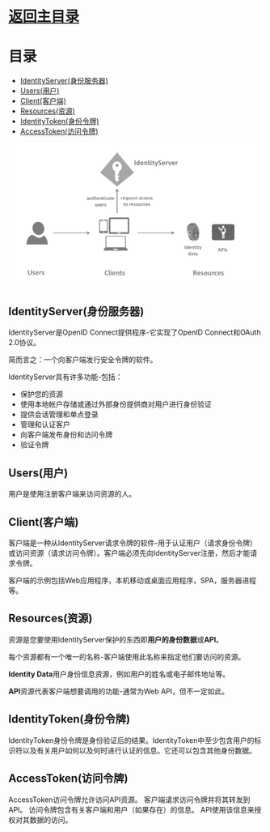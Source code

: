 # [返回主目录](Readme.md)<!-- omit in toc --> 

# 目录 <!-- omit in toc --> 
- [IdentityServer(身份服务器)](#identityserver身份服务器)
- [Users(用户)](#users用户)
- [Client(客户端)](#client客户端)
- [Resources(资源)](#resources资源)
- [IdentityToken(身份令牌)](#identitytoken身份令牌)
- [AccessToken(访问令牌)](#accesstoken访问令牌)

![image](image/terminology.png)



## IdentityServer(身份服务器)

IdentityServer是OpenID Connect提供程序-它实现了OpenID Connect和OAuth 2.0协议。

简而言之：一个向客户端发行安全令牌的软件。

IdentityServer具有许多功能-包括：

- 保护您的资源
- 使用本地帐户存储或通过外部身份提供商对用户进行身份验证
- 提供会话管理和单点登录
- 管理和认证客户
- 向客户端发布身份和访问令牌
- 验证令牌

## Users(用户)
用户是使用注册客户端来访问资源的人。

## Client(客户端)
客户端是一种从IdentityServer请求令牌的软件-用于认证用户（请求身份令牌）或访问资源（请求访问令牌）。客户端必须先向IdentityServer注册，然后才能请求令牌。

客户端的示例包括Web应用程序，本机移动或桌面应用程序，SPA，服务器进程等。

## Resources(资源)
资源是您要使用IdentityServer保护的东西即**用户的身份数据**或**API**。

每个资源都有一个唯一的名称-客户端使用此名称来指定他们要访问的资源。

**Identity Data**用户身份信息资源，例如用户的姓名或电子邮件地址等。

**API**资源代表客户端想要调用的功能-通常为Web API，但不一定如此。

## IdentityToken(身份令牌)
IdentityToken身份令牌是身份验证后的结果。IdentityToken中至少包含用户的标识符以及有关用户如何以及何时进行认证的信息。它还可以包含其他身份数据。

## AccessToken(访问令牌)
AccessToken访问令牌允许访问API资源。 客户端请求访问令牌并将其转发到API。 访问令牌包含有关客户端和用户（如果存在）的信息。 API使用该信息来授权对其数据的访问。